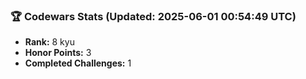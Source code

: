 ### 🏆 Codewars Stats (Updated: 2025-06-01 00:54:49 UTC)

- **Rank:** 8 kyu
- **Honor Points:** 3
- **Completed Challenges:** 1
